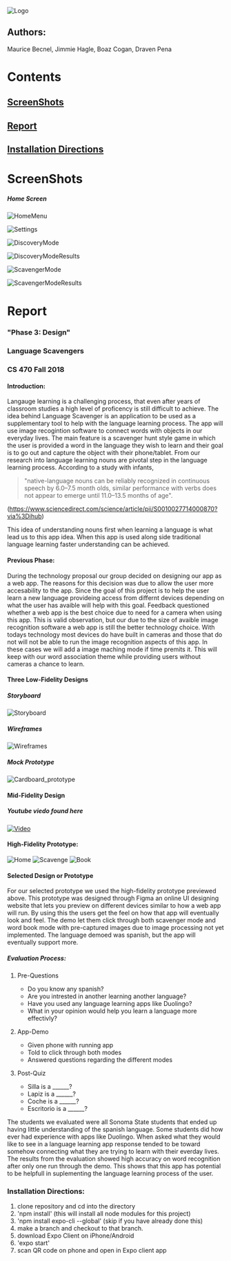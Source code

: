 ![Logo](https://github.com/mauricebecnel400/languagescavengers/blob/Logo/LanguageScavengers.png)

## Authors:
Maurice Becnel, Jimmie Hagle, Boaz Cogan, Draven Pena

# Contents
## [ScreenShots](https://github.com/mauricebecnel400/languagescavengers/blob/master/README.md#screenshots-1)
## [Report](https://github.com/mauricebecnel400/languagescavengers/blob/master/README.md#report-1)
## [Installation Directions](https://github.com/mauricebecnel400/languagescavengers/blob/master/README.md#installation-directions-1)

# ScreenShots
##### Home Screen
![HomeMenu](https://github.com/mauricebecnel400/languagescavengers/blob/Logo/HomeMenu.PNG)

![Settings](https://github.com/mauricebecnel400/languagescavengers/blob/Logo/Settings.PNG)

![DiscoveryMode](https://github.com/mauricebecnel400/languagescavengers/blob/Logo/DiscoveryMode.PNG)

![DiscoveryModeResults](https://github.com/mauricebecnel400/languagescavengers/blob/Logo/DiscoveryModeResults.PNG)

![ScavengerMode](https://github.com/mauricebecnel400/languagescavengers/blob/Logo/ScavengerMode.PNG)

![ScavengerModeResults](https://github.com/mauricebecnel400/languagescavengers/blob/Logo/ScavengerModeResults.PNG)


# Report
### "Phase 3: Design"
### Language Scavengers
### CS 470 Fall 2018
#### Introduction:
      
Langauge learning is a challenging process, that even after years of classroom studies a high level of proficency is still difficult to achieve. The idea behind Language Scavenger is an application to be used as a supplementary tool to help with the language learning process. The app will use image recogintion software to connect words with objects in our everyday lives. The main feature is a scavenger hunt style game in which the user is provided a word in the language they wish to learn and their goal is to go out and capture the object with their phone/tablet. From our research into language learning nouns are pivotal step in the language learning process. According to a study with infants, 

> "native-language nouns can be reliably recognized in continuous speech by 6.0–7.5 month olds, similar performance with verbs does not appear to emerge until 11.0–13.5 months of age". 

  (https://www.sciencedirect.com/science/article/pii/S0010027714000870?via%3Dihub)

This idea of understanding nouns first when learning a language is what lead us to this app idea. When this app is used along side traditional language learning faster understanding can be achieved.

#### Previous Phase:

During the technology proposal our group decided on designing our app as a web app. The reasons for this decision was due to allow the user more accesability to the app. Since the goal of this project is to help the user learn a new language provideing access from differnt devices depending on what the user has avaible will help with this goal. Feedback questioned whether a web app is the best choice due to need for a camera when using this app. This is valid observation, but our due to the size of avaible image recognition software a web app is still the better technology choice. With todays technology most devices do have built in cameras and those that do not will not be able to run the image recognition aspects of this app. In these cases we will add a image maching mode if time premits it. This will keep with our word association theme while providing users without cameras a chance to learn.

#### Three Low-Fidelity Designs

##### Storyboard
![Storyboard](https://github.com/mauricebecnel400/languagescavengers/blob/Logo/Storyboard.png)

##### Wireframes
![Wireframes](https://github.com/mauricebecnel400/languagescavengers/blob/Logo/Wireframes.png)

##### Mock Prototype
![Cardboard_prototype](https://github.com/mauricebecnel400/languagescavengers/blob/Logo/Cardboard_prototype.png)

#### Mid-Fidelity Design

##### Youtube viedo found here
[![Video](http://img.youtube.com/vi/Ai96_kWtWCI/sddefault.jpg)](https://www.youtube.com/watch?v=Ai96_kWtWCI)


#### High-Fidelity Prototype:

![Home](https://github.com/mauricebecnel400/languagescavengers/blob/Logo/Home.png) ![Scavenge](https://github.com/mauricebecnel400/languagescavengers/blob/Logo/Scavenge.png) ![Book](https://github.com/mauricebecnel400/languagescavengers/blob/Logo/Word_Book.png)

#### Selected Design or Prototype

For our selected prototype we used the high-fidelity prototype previewed above. This prototype was designed through Figma an online UI designing website that lets you preview on different devices similar to how a web app will run. By using this the users get the feel on how that app will eventually look and feel. The demo let them click through both scavenger mode and word book mode with pre-captured images due to image processing not yet implemented. The language demoed was spanish, but the app will eventually support more. 

##### Evaluation Process:

1) Pre-Questions
      - Do you know any spanish?
      - Are you intrested in another learning another language?
      - Have you used any language learning apps like Duolingo?
      - What in your opinion would help you learn a language more effectivly?
      
2) App-Demo
      - Given phone with running app
      - Told to click through both modes
      - Answered questions regarding the different modes
      
3) Post-Quiz
      - Silla is a ______?
      - Lapiz is a ______?
      - Coche is a ______?
      - Escritorio is a ______?

The students we evaluated were all Sonoma State students that ended up having little understanding of the spanish language. Some students did how ever had experience with apps like Duolingo. When asked what they would like to see in a language learning app response tended to be toward somehow connecting what they are trying to learn with their everday lives. The results from the evaluation showed high accuracy on word recognition after only one run through the demo. This shows that this app has potential to be helpfull in suplementing the language learning process of the user.

### Installation Directions:

1) clone repository and cd into the directory
2) 'npm install' (this will install all node modules for this project)
3) 'npm install expo-cli --global' (skip if you have already done this)
4) make a branch and checkout to that branch.
5) download Expo Client on iPhone/Android
6) 'expo start'
7) scan QR code on phone and open in Expo client app
